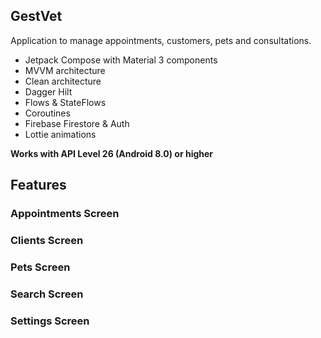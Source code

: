 <h2>GestVet</h2>

Application to manage appointments, customers, pets and consultations.
- Jetpack Compose with Material 3 components
- MVVM architecture
- Clean architecture
- Dagger Hilt
- Flows & StateFlows
- Coroutines
- Firebase Firestore & Auth
- Lottie animations

<strong>Works with API Level 26 (Android 8.0) or higher</strong>

<h2>Features</h2>
<h3>Appointments Screen</h3>
<h3>Clients Screen</h3>
<h3>Pets Screen</h3>
<h3>Search Screen</h3>
<h3>Settings Screen</h3>
